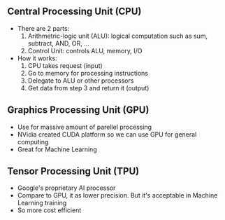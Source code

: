 ## Central Processing Unit (CPU)
- There are 2 parts:
    1. Arithmetric-logic unit (ALU): logical computation such as sum, subtract, AND, OR, ...
    2. Control Unit: controls ALU, memory, I/O
- How it works:
    1. CPU takes request (input)
    2. Go to memory for processing instructions
    3. Delegate to ALU or other processors
    4. Get data from step 3 and return it (output)

## Graphics Processing Unit (GPU)
- Use for massive amount of parellel processing
- NVidia created CUDA platform so we can use GPU for general computing
- Great for Machine Learning

## Tensor Processing Unit (TPU)
- Google's proprietary AI processor
- Compare to GPU, it as lower precision. But it's acceptable in Machine Learning training
- So more cost efficient